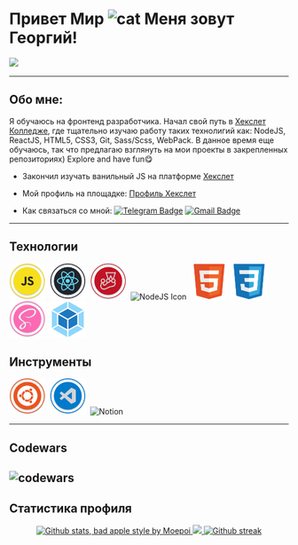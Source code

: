 # Привет Мир ![cat](https://github.com/Goga-Rid/Goga-Rid/assets/112984775/93db3c89-292c-4eae-a68f-131cc9798534) Меня зовут Георгий!
<img src="https://media0.giphy.com/media/JIX9t2j0ZTN9S/giphy.gif?cid=ecf05e47ma43yeqs0o747i9e0hg7ejll8lyqg8oml3tbfzyk&amp;ep=v1_gifs_related&amp;rid=giphy.gif&amp;ct=g">

---

## Обо мне:

Я обучаюсь на фронтенд разработчика. Начал свой путь в <a href="https://hexly.ru/#">Хекслет Колледже</a>, где тщательно изучаю работу таких технолигий как: NodeJS, ReactJS, HTML5, CSS3, Git, Sass/Scss, WebPack. В данное время еще обучаюсь, так что предлагаю взглянуть на мои проекты в закрепленных репозиториях) Explore and have fun:yum:
- Закончил изучать ванильный JS на платформе <a href="https://ru.hexlet.io">Хекслет</a>

- Мой профиль на площадке: <a href="https://ru.hexlet.io/u/goga-rid">Профиль Хекслет</a>

- Как связаться со мной: [![Telegram Badge](https://img.shields.io/badge/-geo_rid-Swamp?style=flat&logo=Telegram&logoColor=white)](https://t.me/geo_rid) [![Gmail Badge](https://img.shields.io/badge/-Mail-blue?style=flat&logo=Gmail&logoColor=white)](mailto:wopa22@list.ru)
---
## Технологии
<div>
    <img width="65px" src="https://github.com/Pedro-Murilo/icons-for-readme/blob/main/.github/js-icon.svg" alt="Javascript Icon" />&nbsp;
    <img width="65px" src="https://github.com/Pedro-Murilo/icons-for-readme/blob/main/.github/react-icon.svg" alt="ReactJS Icon" />&nbsp;
    <img width="65px" src="https://github.com/Pedro-Murilo/icons-for-readme/blob/main/.github/jest-icon.svg" alt="Jest Icon" />&nbsp;
    <img width="65px"src="https://camo.githubusercontent.com/900baefb89e187c8b32cdbb3b440d1502fe8f30a1a335cc5dc5868af0142f8b1/68747470733a2f2f63646e2e6a7364656c6976722e6e65742f67682f64657669636f6e732f64657669636f6e2f69636f6e732f6e6f64656a732f6e6f64656a732d6f726967696e616c2e737667" alt="NodeJS Icon">&nbsp;
    <img width="65px" src="https://github.com/devicons/devicon/blob/master/icons/html5/html5-original.svg" alt="html5" />&nbsp;
    <img width="65px" src="https://github.com/devicons/devicon/blob/master/icons/css3/css3-original.svg" title="css" alt="css" />&nbsp;
    <img width="65px" src="https://github.com/Pedro-Murilo/icons-for-readme/blob/main/.github/sass-icon.svg" alt="SASS Icon" />&nbsp;
    <img width="65px" src="https://github.com/devicons/devicon/blob/master/icons/webpack/webpack-original.svg" title="webpack" alt="webpack" />&nbsp;
</div>

## Инструменты
<div>
    <img width="65px" src="https://github.com/Pedro-Murilo/icons-for-readme/blob/main/.github/ubuntu-icon.svg" alt="Ubuntu Icon" />&nbsp;
    <img width="65px" src="https://github.com/Pedro-Murilo/icons-for-readme/blob/main/.github/vscode-icon.svg" alt="VSCode Icon" />&nbsp;
    <img width="65px" src="https://upload.wikimedia.org/wikipedia/commons/e/e9/Notion-logo.svg" title="Notion" alt="Notion" />&nbsp;
</div>

---
## Codewars
![codewars](https://www.codewars.com/users/Goga-Rid/badges/large)
---

## Статистика профиля
  <section align="center">
    <a href="https://github.com/MariaClaraC">
      <img height="150em" alt="Github stats, bad apple style by Moepoi" src="https://bad-apple-github-readme.vercel.app/api?show_bg=1&username=Goga-Rid&show_icons=true&text_color=434d58&title_color=57A3FA&bg_color=00000000&hide_border=true">
      <img height="150em" src="https://github-readme-stats.vercel.app/api/top-langs/?username=Goga-Rid&show_icons=true&text_color=434d58&title_color=57A3FA&bg_color=00000000&hide_border=true&layout=compact">
      <img height="150em" alt="Github streak" src="http://github-readme-streak-stats.herokuapp.com?user=Goga-Rid&text_color=434d58&title_color=57A3FA&bg_color=00000000&hide_border=truehide_border=true&dates=DBDADA&currStreakLabel=FFFEFE&stroke=333333F9&ring=5094F0&fire=5094F0&sideNums=D5E5FA&sideLabels=FFFEFE&currStreakNum=D5E5FAF9](http://github-readme-streak-stats.herokuapp.com?user=MariaClaraC&hide_border=true&border_radius=20&date_format=n%2Fj%5B%2FY%5D&background=00000000&ring=57A3FA&fire=71A3FA&currStreakNum=FAFAFA&stroke=00000000&dates=434D58&sideNums=434D58&currStreakLabel=8396AC&sideLabels=8396AC)](https://git.io/streak-stats">
   </a>
  </section>
</div>
